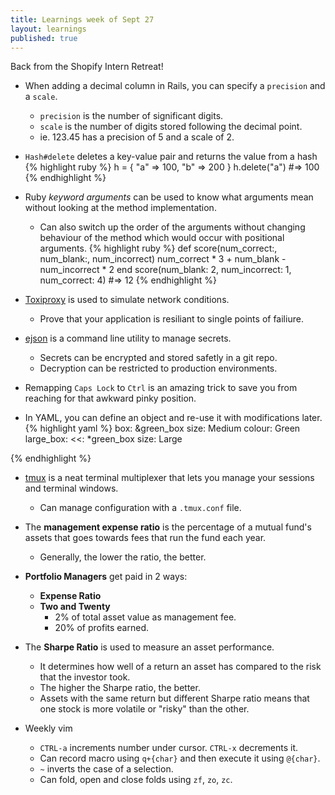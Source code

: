 ```yaml
---
title: Learnings week of Sept 27
layout: learnings
published: true
---
```

Back from the Shopify Intern Retreat!

* When adding a decimal column in Rails, you can specify a `precision` and a `scale`.
  * `precision` is the number of significant digits.
  * `scale` is the number of digits stored following the decimal point.
  * ie. 123.45 has a precision of 5 and a scale of 2.

* `Hash#delete` deletes a key-value pair and returns the value from a hash
{% highlight ruby %}
h = { "a" => 100, "b" => 200 }
h.delete("a") #=> 100
{% endhighlight %}

* Ruby *keyword arguments* can be used to know what arguments mean without looking at the method implementation.
  * Can also switch up the order of the arguments without changing behaviour of the method which would occur with positional arguments.
{% highlight ruby %}
def score(num_correct:, num_blank:, num_incorrect)
  num_correct * 3 + num_blank - num_incorrect * 2
end
score(num_blank: 2, num_incorrect: 1, num_correct: 4) #=> 12
{% endhighlight %}

* [Toxiproxy](https://github.com/Shopify/toxiproxy) is used to simulate network conditions.
  * Prove that your application is resiliant to single points of failiure.

* [ejson](https://github.com/Shopify/ejson) is a command line utility to manage secrets.
  * Secrets can be encrypted and stored safetly in a git repo.
  * Decryption can be restricted to production environments.

* Remapping `Caps Lock` to `Ctrl` is an amazing trick to save you from reaching for that awkward pinky position.

* In YAML, you can define an object and re-use it with modifications later.
{% highlight yaml %}
box: &green_box
  size: Medium
  colour: Green
large_box:
  <<: *green_box
  size: Large

{% endhighlight %}

* [tmux](https://tmux.github.io/) is a neat terminal multiplexer that lets you manage your sessions and terminal windows.
  * Can manage configuration with a `.tmux.conf` file.

* The **management expense ratio** is the percentage of a mutual fund's assets that goes towards fees that run the fund each year.
  * Generally, the lower the ratio, the better.

* **Portfolio Managers** get paid in 2 ways:
  * **Expense Ratio**
  * **Two and Twenty**
    * 2% of total asset value as management fee.
    * 20% of profits earned.

* The **Sharpe Ratio** is used to measure an asset performance.
  * It determines how well of a return an asset has compared to the risk that the investor took.
  * The higher the Sharpe ratio, the better.
  * Assets with the same return but different Sharpe ratio means that one stock is more volatile or "risky" than the other.

* Weekly vim
  * `CTRL-a` increments number under cursor. `CTRL-x` decrements it.
  * Can record macro using `q+{char}` and then execute it using `@{char}`.
  * `~` inverts the case of a selection.
  * Can fold, open and close folds using `zf`, `zo`, `zc`.
